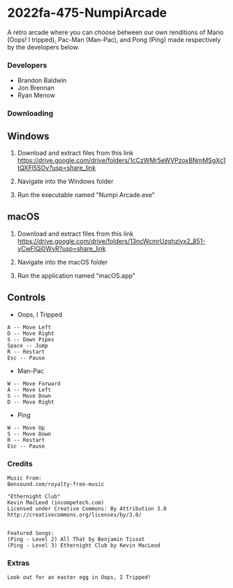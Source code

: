# 2022fa-475-NumpiArcade
A retro arcade where you can choose between our own renditions of Mario (Oops! I tripped), Pac-Man (Man-Pac), and Pong (Ping) made respectively by the developers below.

### Developers 
- Brandon Baldwin
- Jon Brennan
- Ryan Menow

### Downloading

## Windows
1. Download and extract files from this link
https://drive.google.com/drive/folders/1cCzWMr5eWVPzoxBNmMSgXc1tQXFl5SOv?usp=share_link

2. Navigate into the Windows folder

3. Run the executable named "Numpi Arcade.exe"

## macOS
1. Download and extract files from this link
https://drive.google.com/drive/folders/13ncWcmrUzghzlyx2_851-yCwFlQj0WvR?usp=share_link

2. Navigate into the macOS folder

3. Run the application named "macOS.app"


## Controls
- Oops, I Tripped
```
A -- Move Left
D -- Move Right
S -- Down Pipes
Space -- Jump
R -- Restart
Esc -- Pause
```
- Man-Pac
```
W -- Move Forward
A -- Move Left
S -- Move Down
D -- Move Right
```
- Ping
```
W -- Move Up
S -- Move Down
R -- Restart
Esc -- Pause
```


### Credits
```
Music From:
Bensound.com/royalty-free-music

"Ethernight Club"
Kevin MacLeod (incompetech.com)
Licensed under Creative Commons: By Attribution 3.0
http://creativecommons.org/licenses/by/3.0/


Featured Songs:
(Ping - Level 2) All That by Benjamin Tissot
(Ping - Level 3) Ethernight Club by Kevin MacLeod
```

### Extras
```
Look out for an easter egg in Oops, I Tripped!
```
